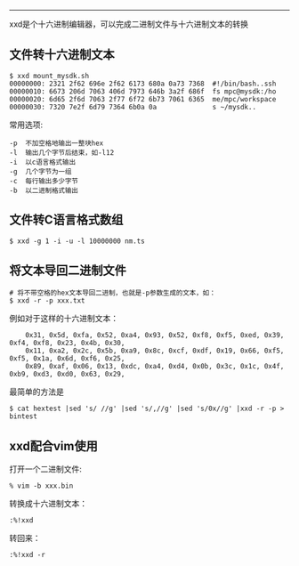 

---

xxd是个十六进制编辑器，可以完成二进制文件与十六进制文本的转换



## 文件转十六进制文本



```
$ xxd mount_mysdk.sh 
00000000: 2321 2f62 696e 2f62 6173 680a 0a73 7368  #!/bin/bash..ssh
00000010: 6673 206d 7063 406d 7973 646b 3a2f 686f  fs mpc@mysdk:/ho
00000020: 6d65 2f6d 7063 2f77 6f72 6b73 7061 6365  me/mpc/workspace
00000030: 7320 7e2f 6d79 7364 6b0a 0a              s ~/mysdk..
```

常用选项:

```
-p  不加空格地输出一整块hex
-l  输出几个字节后结束，如-l12
-i  以c语言格式输出
-g  几个字节为一组
-c  每行输出多少字节
-b  以二进制格式输出
```

## 文件转C语言格式数组

```
$ xxd -g 1 -i -u -l 10000000 nm.ts
```

## 将文本导回二进制文件

```
# 将不带空格的hex文本导回二进制，也就是-p参数生成的文本，如：
$ xxd -r -p xxx.txt
```

例如对于这样的十六进制文本：

```
    0x31, 0x5d, 0xfa, 0x52, 0xa4, 0x93, 0x52, 0xf8, 0xf5, 0xed, 0x39, 0xf4, 0xf8, 0x23, 0x4b, 0x30,
    0x11, 0xa2, 0x2c, 0x5b, 0xa9, 0x8c, 0xcf, 0xdf, 0x19, 0x66, 0xf5, 0xf5, 0x1a, 0x6d, 0xf6, 0x25,
    0x89, 0xaf, 0x06, 0x13, 0xdc, 0xa4, 0xd4, 0x0b, 0x3c, 0x1c, 0x4f, 0xb9, 0xd3, 0xd0, 0x63, 0x29,
```

最简单的方法是

```
$ cat hextest |sed 's/ //g' |sed 's/,//g' |sed 's/0x//g' |xxd -r -p > bintest
```

## xxd配合vim使用

打开一个二进制文件:

```
% vim -b xxx.bin
```

转换成十六进制文本：

```
:%!xxd
```

转回来：
```
:%!xxd -r
```

